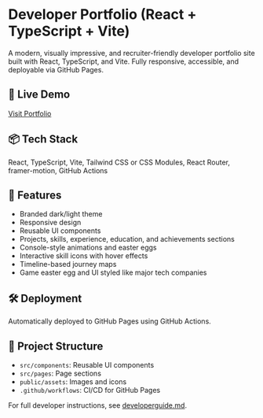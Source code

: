 # Developer Portfolio (React + TypeScript + Vite)



A modern, visually impressive, and recruiter-friendly developer portfolio site built with React, TypeScript, and Vite. Fully responsive, accessible, and deployable via GitHub Pages.



## 🚀 Live Demo



[Visit Portfolio](https://your-username.github.io/your-repo-name/)



## 📦 Tech Stack



React, TypeScript, Vite, Tailwind CSS or CSS Modules, React Router, framer-motion, GitHub Actions



## 🧰 Features



- Branded dark/light theme
- Responsive design
- Reusable UI components
- Projects, skills, experience, education, and achievements sections
- Console-style animations and easter eggs
- Interactive skill icons with hover effects
- Timeline-based journey maps
- Game easter egg and UI styled like major tech companies



## 🛠 Deployment



Automatically deployed to GitHub Pages using GitHub Actions.



## 📂 Project Structure



- `src/components`: Reusable UI components
- `src/pages`: Page sections
- `public/assets`: Images and icons
- `.github/workflows`: CI/CD for GitHub Pages



For full developer instructions, see [developerguide.md](developerguide.md).
